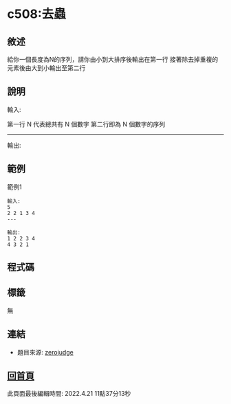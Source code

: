 # c508:去蟲

## 敘述

給你一個長度為N的序列，請你由小到大排序後輸出在第一行
接著除去掉重複的元素後由大到小輸出至第二行


## 說明

輸入:

第一行 N 代表總共有 N 個數字
第二行即為 N 個數字的序列

---

輸出:



## 範例
範例1

```
輸入:
5
2 2 1 3 4
---

輸出:
1 2 2 3 4
4 3 2 1
```

## 程式碼
## 標籤

無

## 連結


- 題目來源: [zerojudge](https://zerojudge.tw/ShowProblem?problemid=c508)

## [回首頁](https://henryleecode23.github.io/solve_record/)

此頁面最後編輯時間: 2022.4.21 11點37分13秒
